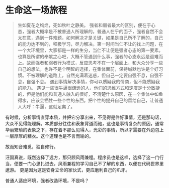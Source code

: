 # 生命这一场旅程

> 生如夏花之绚烂，死如秋叶之静美。
强者和弱者最大的区别，便在于心态，强者大概率是不被普通人所理解的。普通人在乎的面子，强者自然不会太在意，遇到一件难题，如何解决才是关键，如果是自己所不了解的，自己的能力达不到的，积极学习，尽力解决。第一时间当仁不让的找上问题，在一个大环境里，大家都是一样的生分，当仁不让便是强者心态的第一要素。
>也算是所谓的奉献之心吧，大概不管遇到什么事，强者的心态永远是迎难而上。故而强者和弱者行为模式，反应思考不在一个层面上，和大众分享一些自己的想法，也许不是个明智的选择，在集体面前，保持缄默也许是个好习惯。不被理解的道路上，自然充满着迷惑，但自己一定要自强不息，自强不息，自强不息。
> 遇到事情解决事情，你可以质疑我的情商，但不能质疑我的能力。
> 遇见一些很牛逼很谦逊的人，他们的思维方式和速度是十分敏捷的，但是他们能和普通人融入的很好，不清楚什么原因，在一个集体中如鱼得水，应该会牺牲一些个性的东西。把个性的提升自己的留给自己，让普通人大呼：牛逼，这就足矣了。


有时候，分析事情直穿本质，并把它分享出来，不见得是件好事情，还是那句话，大众不见得能理解。本质部分往往和表象背道而驰，这也是事情复杂的原因，通常华丽繁琐的表象之下，存在着不那么见得人，光彩的事情，所以才需要在外边包上一层厚厚的糖衣。这个道理也是不言而喻的。


故而知音难觅，独自修行。


汪国真说，既然选择了远方，那只顾风雨兼程。程序员也是这样，选择了这一门行当，便要一门心思扎进去，风雨兼程的学习自己不了解的东西，以便在代码世界里遨游。
更是因为这是安身立命的家伙式，更应磨利自己的爪牙。


普通人适应环境，强者改造环境，不是吗？  
